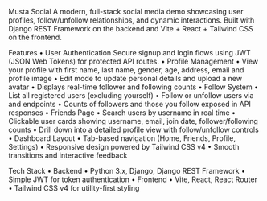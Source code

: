 Musta Social
A modern, full-stack social media demo showcasing user profiles, follow/unfollow relationships, and dynamic interactions. Built with Django REST Framework on the backend and Vite + React + Tailwind CSS on the frontend.

Features
• 	User Authentication
Secure signup and login flows using JWT (JSON Web Tokens) for protected API routes.
• 	Profile Management
• View your profile with first name, last name, gender, age, address, email and profile image
• Edit mode to update personal details and upload a new avatar
• Displays real-time follower and following counts
• 	Follow System
• List all registered users (excluding yourself)
• Follow or unfollow users via  and  endpoints
• Counts of followers and those you follow exposed in API responses
• 	Friends Page
• Search users by username in real time
• Clickable user cards showing username, email, join date, follower/following counts
• Drill down into a detailed profile view with follow/unfollow controls
• 	Dashboard Layout
• Tab-based navigation (Home, Friends, Profile, Settings)
• Responsive design powered by Tailwind CSS v4
• Smooth transitions and interactive feedback

Tech Stack
• 	Backend
• Python 3.x, Django, Django REST Framework
• Simple JWT for token authentication
• 	Frontend
• Vite, React, React Router
• Tailwind CSS v4 for utility-first styling
